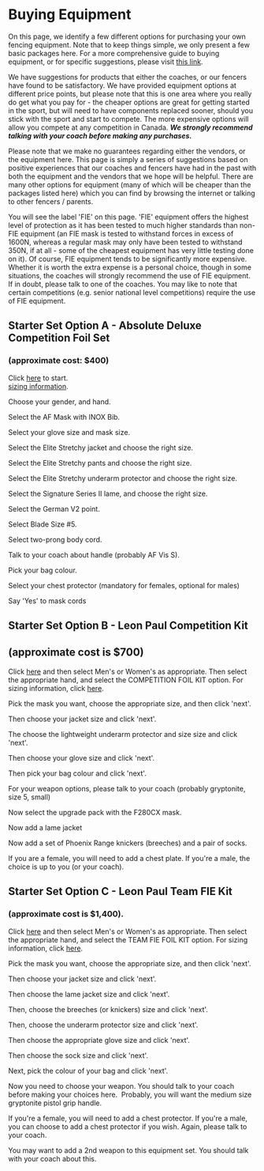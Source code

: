# Buying Equipment

On this page, we identify a few different options for purchasing your own fencing equipment. Note that to keep things simple, we only present a few basic packages here. For a more comprehensive guide to buying equipment, or for specific suggestions, please visit [this link](http://www.westdalefencing.com/shopping-guide/).

We have suggestions for products that either the coaches, or our fencers have found to be satisfactory. We have provided equipment options at different price points, but please note that this is one area where you really do get what you pay for - the cheaper options are great for getting started in the sport, but will need to have components replaced sooner, should you stick with the sport and start to compete. The more expensive options will allow you compete at any competition in Canada. _**We strongly recommend talking with your coach before making any purchases.**_

Please note that we make no guarantees regarding either the vendors, or the equipment here. This page is simply a series of suggestions based on positive experiences that our coaches and fencers have had in the past with both the equipment and the vendors that we hope will be helpful. There are many other options for equipment (many of which will be cheaper than the packages listed here) which you can find by browsing the internet or talking to other fencers / parents.

You will see the label 'FIE' on this page. 'FIE' equipment offers the highest level of protection as it has been tested to much higher standards than non-FIE equipment (an FIE mask is tested to withstand forces in excess of 1600N, whereas a regular mask may only have been tested to withstand 350N, if at all - some of the cheapest equipment has very little testing done on it). Of course, FIE equipment tends to be significantly more expensive. Whether it is worth the extra expense is a personal choice, though in some situations, the coaches will strongly recommend the use of FIE equipment. If in doubt, please talk to one of the coaches. You may like to note that certain competitions (e.g. senior national level competitions) require the use of FIE equipment.

## Starter Set Option A - Absolute Deluxe Competition Foil Set

### (approximate cost: $400)

Click [here](https://www.absolutefencinggear.com/deluxe-10-piece-electric-foil-set.html) to start.  
[sizing information](https://www.absolutefencinggear.com/sizinghelp).

Choose your gender, and hand.

Select the AF Mask with INOX Bib.

Select your glove size and mask size.

Select the Elite Stretchy jacket and choose the right size.

Select the Elite Stretchy pants and choose the right size.

Select the Elite Stretchy underarm protector and choose the right size.

Select the Signature Series II lame, and choose the right size.

Select the German V2 point.

Select Blade Size #5.

Select two-prong body cord.

Talk to your coach about handle (probably AF Vis S).

Pick your bag colour.

Select your chest protector (mandatory for females, optional for males)

Say 'Yes' to mask cords

## Starter Set Option B - Leon Paul Competition Kit

## (approximate cost is $700)

Click [here](http://www.leonpaulusa.com/acatalog/Fencing_Starter_Kits.html) and then select Men's or Women's as appropriate. Then select the appropriate hand, and select the COMPETITION FOIL KIT option. For sizing information, click [here](http://www.leonpaul.com/sizing/sizing_landing_page.html).

Pick the mask you want, choose the appropriate size, and then click 'next'.

Then choose your jacket size and click 'next'.

The choose the lightweight underarm protector and size size and click 'next'.

Then choose your glove size and click 'next'.

Then pick your bag colour and click 'next'.

For your weapon options, please talk to your coach (probably gryptonite, size 5, small)

Now select the upgrade pack with the F280CX mask.

Now add a lame jacket

Now add a set of Phoenix Range knickers (breeches) and a pair of socks.

If you are a female, you will need to add a chest plate. If you're a male, the choice is up to you (or your coach).

## Starter Set Option C - Leon Paul Team FIE Kit

### (approximate cost is $1,400).

Click [here](http://www.leonpaulusa.com/acatalog/Fencing_Starter_Kits.html) and then select Men's or Women's as appropriate. Then select the appropriate hand, and select the TEAM FIE FOIL KIT option. For sizing information, click [here](http://www.leonpaul.com/sizing/sizing_landing_page.html).

Pick the mask you want, choose the appropriate size, and then click 'next'.

Then choose your jacket size and click 'next'.

Then choose the lame jacket size and click 'next'.

Then, choose the breeches (or knickers) size and click 'next'.

Then, choose the underarm protector size and click 'next'.

Then choose the appropriate glove size and click 'next'.

Then choose the sock size and click 'next'.

Next, pick the colour of your bag and click 'next'.

Now you need to choose your weapon. You should talk to your coach before making your choices here.  Probably, you will want the medium size gryptonite pistol grip handle.

If you're a female, you will need to add a chest protector. If you're a male, you can choose to add a chest protector if you wish. Again, please talk to your coach.

You may want to add a 2nd weapon to this equipment set. You should talk with your coach about this.
